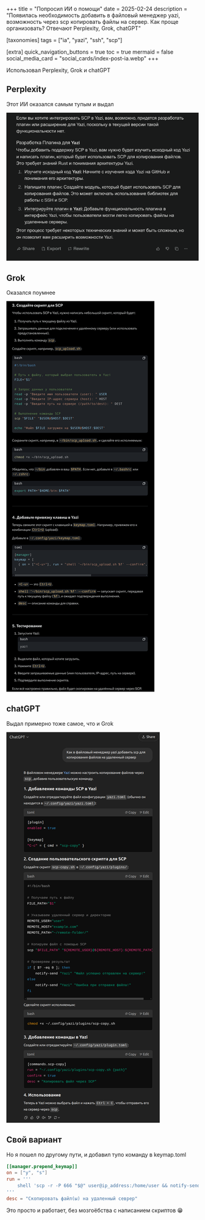 +++
title = "Попросил ИИ о помощи"
date = 2025-02-24
description = "Появилась необходимость добавить в файловый менеджер yazi, возможность через scp копировать файлы на сервер. Как проще организовать? Отвечают Perplexity, Grok, chatGPT"

[taxonomies]
tags = ["ia", "yazi", "ssh", "scp"]

[extra]
quick_navigation_buttons = true
toc = true
mermaid = false
social_media_card = "social_cards/index-post-ia.webp"
+++

Использовал Perplexity, Grok и chatGPT

## Perplexity

Этот ИИ оказался самым тупым и выдал

<img src="img/perplexity.png">


## Grok

Оказался поумнее

<img src="img/grok.png">


## chatGPT

Выдал примерно тоже самое, что и Grok

<img src="img/chat_gpt.png">


## Свой вариант

Но я пошел по другому пути, и добавил тупо команду в keymap.toml

```toml
[[manager.prepend_keymap]]
on = ["y", "s"]
run = '''
	shell 'scp -r -P 666 "$@" user@ip_address:/home/user && notify-send "Файл(ы) на сервер скопированы"'
'''
desc = "Скопировать файл(ы) на удаленный севрер"
```

Это просто и работает, без мозгоёбства с написанием скриптов 😁
